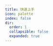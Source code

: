 ```yaml
---
title: 快速上手
icon: palette
index: false
dir:
  order: 1
  collapsible: false
  expanded: true
---
```


<Catalog />
